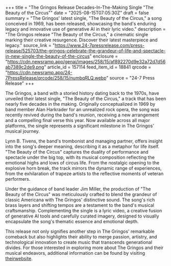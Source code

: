 +++
title = "The Gringos Release Decades-In-The-Making Single \"The Beauty of the Circus\""
date = "2025-08-15T07:05:30Z"
draft = false
summary = "The Gringos' latest single, \"The Beauty of the Circus,\" a song conceived in 1969, has been released, showcasing the band's enduring legacy and innovative use of generative AI in their lyric video."
description = "The Gringos release \"The Beauty of the Circus,\" a cinematic single marking their creative resurgence. Discover their latest masterpiece and legacy."
source_link = "https://www.24-7pressrelease.com/press-release/525703/the-gringos-celebrate-the-grandeur-of-life-and-spectacle-in-new-single-the-beauty-of-the-circus"
enclosure = "https://cdn.newsramp.app/genai/images/258/15/af892270d9e32a72d7d56ab7389c2de9.png"
article_id = 157114
feed_item_id = 18841
qrcode = "https://cdn.newsramp.app/24-7PressRelease/qrcode/258/15/numbqRLQ.webp"
source = "24-7 Press Release"
+++

<p>The Gringos, a band with a storied history dating back to the 1970s, have unveiled their latest single, "The Beauty of the Circus," a track that has been nearly five decades in the making. Originally conceptualized in 1969 by band member Alan Harkrader for an unrealized rock opera, the song was recently revived during the band's reunion, receiving a new arrangement and a compelling final verse this year. Now available across all major platforms, the single represents a significant milestone in The Gringos' musical journey.</p><p>Lynn B. Tivens, the band's trombonist and managing partner, offers insight into the song's deeper meaning, describing it as a metaphor for life itself. "The Beauty of the Circus" captures the duality of performance and spectacle under the big top, with its musical composition reflecting the emotional highs and lows of circus life. From the nostalgic opening to the explosive horn break, the track mirrors the dynamic range of experiences, from the exhilaration of trapeze artists to the reflective moments of veteran performers.</p><p>Under the guidance of band leader Jim Miller, the production of "The Beauty of the Circus" was meticulously crafted to blend the grandeur of classic Americana with The Gringos' distinctive sound. The song's rich brass layers and shifting tempos are a testament to the band's musical craftsmanship. Complementing the single is a lyric video, a creative fusion of generative AI tools and carefully curated imagery, designed to visually encapsulate the song's thematic essence and emotional depth.</p><p>This release not only signifies another step in The Gringos' remarkable comeback but also highlights their ability to merge passion, artistry, and technological innovation to create music that transcends generational divides. For those interested in exploring more about The Gringos and their musical endeavors, additional information can be found by visiting <a href="https://theirwebsite" rel="nofollow" target="_blank">theirwebsite</a>.</p>